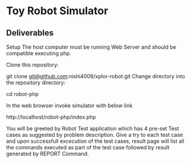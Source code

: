 Toy Robot Simulator
===================

Deliverables
------------
Setup
The host computer must be running Web Server and should be compatible executing php.

Clone this repository:

git clone git@github.com:nishi4009/xplor-robot.git
Change directory into the repository directory:

cd robot-php

In the web browser invoke simulator with below link

http://localhost/robot-php/index.php

You will be greeted by Robot Test application which has 4 pre-set Test cases as suggested by problem description. 
Give a try to each test case and upon successfull excecution of the test cases, result page will list all the commands executed as part of the test case
followed by result generated by REPORT Command.
